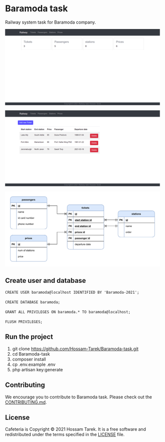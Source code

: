# Baramoda task

Railway system task for Baramoda company.

![home](img/home.png)

![tickets](img/tickets.png)

![erd](img/erd.png)

## Create user and database
```mysql
CREATE USER baramoda@localhost IDENTIFIED BY 'Baramoda-2021';

CREATE DATABASE baramoda;

GRANT ALL PRIVILEGES ON baramoda.* TO baramoda@localhost;

FLUSH PRIVILEGES;
```

## Run the project
1. git clone https://github.com/Hossam-Tarek/Baramoda-task.git
2. cd Baramoda-task
3. composer install
4. cp .env.example .env
5. php artisan key:generate

## Contributing

We encourage you to contribute to Baramoda task. Please check out the [CONTRIBUTING.md](./CONTRIBUTING.md).

## License

Cafeteria is Copyright © 2021 Hossam Tarek. It is a free software and redistributed
under the terms specified in the [LICENSE](./LICENSE.txt) file.
